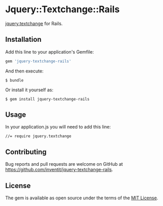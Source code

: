 # Jquery::Textchange::Rails

[jquery.textchange](http://www.zurb.com/playground/jquery-text-change-custom-event) for Rails.

## Installation

Add this line to your application's Gemfile:

```ruby
gem 'jquery-textchange-rails'
```

And then execute:

    $ bundle

Or install it yourself as:

    $ gem install jquery-textchange-rails

## Usage

In your application.js you will need to add this line:

    //= require jquery.textchange

## Contributing

Bug reports and pull requests are welcome on GitHub at https://github.com/inventit/jquery-textchange-rails.

## License

The gem is available as open source under the terms of the [MIT License](https://opensource.org/licenses/MIT).
